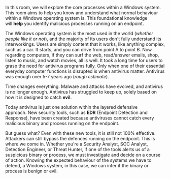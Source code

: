 In this room, we will explore the core processes within a Windows system. This room aims to help you know and understand what normal behaviour within a Windows operating system is. This foundational knowledge will **help** you identify malicious processes running on an endpoint.   

The Windows operating system is the most used in the world (_whether people like it or not_), and the majority of its users don't fully understand its interworkings. Users are simply content that it works, like anything complex, such as a car. It starts, and you can drive from point A to point B. Now regarding computers, if they can surf the web, read/answer emails, shop, listen to music, and watch movies, all is well. It took a long time for users to grasp the need for antivirus programs fully. Only when one of their essential everyday computer functions is disrupted is when antivirus matter. Antivirus was enough over 5-7 years ago (_rough estimate_).

Time changes everything. Malware and attacks have evolved, and antivirus is no longer enough. Antivirus has struggled to keep up, solely based on how it is designed to catch **evil**. 

Today antivirus is just one solution within the layered defensive approach. New security tools, such as **EDR** (Endpoint Detection and Response), have been created because antiviruses cannot catch every malicious binary and process running on the endpoint. 

But guess what? Even with these new tools, it is still not 100% effective. Attackers can still bypass the defences running on the endpoint. This is where we come in. Whether you're a Security Analyst, SOC Analyst, Detection Engineer, or Threat Hunter, if one of the tools alerts us of a suspicious binary or process, we must investigate and decide on a course of action. Knowing the expected behaviour of the systems we have to defend, a Windows system, in this case, we can infer if the binary or process is benign or evil. 
